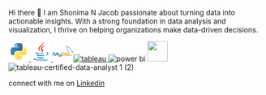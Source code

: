 Hi there 👋 
I am Shonima N Jacob passionate about turning data into actionable insights. With a strong foundation in data analysis and visualization, I thrive on helping organizations make data-driven decisions.


 </a> <a href="https://www.python.org" target="_blank" rel="noreferrer"> <img src="https://raw.githubusercontent.com/devicons/devicon/master/icons/python/python-original.svg" alt="python" width="40" height="40"/> </a> <a href="https://www.java.com" target="_blank" rel="noreferrer"> <img src="https://raw.githubusercontent.com/devicons/devicon/master/icons/java/java-original.svg" alt="java" width="40" height="40"/> </a><a href="https://www.mysql.com/" target="_blank" rel="noreferrer"> <img src="https://raw.githubusercontent.com/devicons/devicon/master/icons/mysql/mysql-original-wordmark.svg" alt="mysql" width="40" height="40"/><img src="https://github.com/simple-icons/simple-icons/blob/develop/icons/tableau.svg" alt="tableau" width="40" height="40" colour="blue"/> </a><img src="https://github.com/user-attachments/assets/fbca71c2-6550-409c-a1e4-489054eb3019" target="_blank" alt="power bi" width="40" height="40"> <img src="https://github.com/user-attachments/assets/a52abd60-743b-4d09-93de-0ba2dc223b77" width="40" height="40">
![tableau-certified-data-analyst 1 (2)](https://github.com/user-attachments/assets/f60744ef-6645-43dd-9f48-40231c372b76)








connect with me on <a href="https://www.linkedin.com/in/shonima-jacob/">Linkedin</a>

</p><p align="left">



